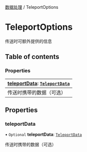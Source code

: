 [数据处理](../groups/数据处理.数据处理.md) / TeleportOptions

# TeleportOptions <Badge type="tip" text="Interface" /> <Score text="TeleportOptions" />

传送时可额外提供的信息

## Table of contents

### Properties <Score text="Properties" /> 
| **[teleportData](mw.TeleportOptions.md#teleportdata)**: [`TeleportData`](../modules/Core.mw.md#teleportdata)  |
| :-----|
| 传送时携带的数据（可选）|

## Properties

### teleportData <Score text="teleportData" /> 

• `Optional` **teleportData**: [`TeleportData`](../modules/Core.mw.md#teleportdata)

传送时携带的数据（可选）
